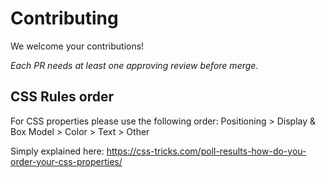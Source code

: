 # Contributing

We welcome your contributions!

_Each PR needs at least one approving review before merge._

## CSS Rules order

For CSS properties please use the following order:
Positioning > Display & Box Model > Color > Text > Other

Simply explained here: https://css-tricks.com/poll-results-how-do-you-order-your-css-properties/
